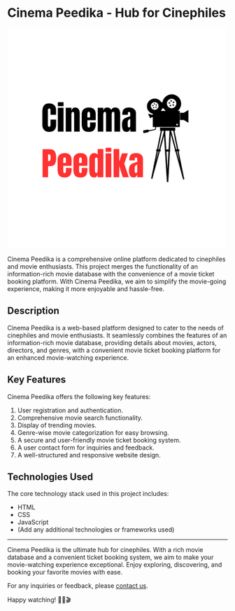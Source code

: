 # Cinema Peedika - Hub for Cinephiles

![Cinema Peedika Logo](images/CinemaPeedikaLogo.png)

Cinema Peedika is a comprehensive online platform dedicated to cinephiles and movie enthusiasts. This project merges the functionality of an information-rich movie database with the convenience of a movie ticket booking platform. With Cinema Peedika, we aim to simplify the movie-going experience, making it more enjoyable and hassle-free.

## Description

Cinema Peedika is a web-based platform designed to cater to the needs of cinephiles and movie enthusiasts. It seamlessly combines the features of an information-rich movie database, providing details about movies, actors, directors, and genres, with a convenient movie ticket booking platform for an enhanced movie-watching experience.

## Key Features

Cinema Peedika offers the following key features:

1. User registration and authentication.
2. Comprehensive movie search functionality.
3. Display of trending movies.
4. Genre-wise movie categorization for easy browsing.
5. A secure and user-friendly movie ticket booking system.
6. A user contact form for inquiries and feedback.
7. A well-structured and responsive website design.

## Technologies Used

The core technology stack used in this project includes:

- HTML
- CSS
- JavaScript
- (Add any additional technologies or frameworks used)

---

Cinema Peedika is the ultimate hub for cinephiles. With a rich movie database and a convenient ticket booking system, we aim to make your movie-watching experience exceptional. Enjoy exploring, discovering, and booking your favorite movies with ease.

For any inquiries or feedback, please [contact us](link-to-contact-page).

Happy watching! 🍿🎥🎬
